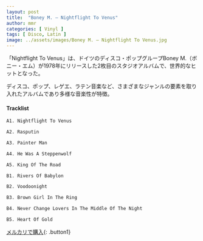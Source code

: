 ```yaml
---
layout: post
title:  "Boney M. – Nightflight To Venus"
author: mmr
categories: [ Vinyl ]
tags: [ Disco, Latin ]
image: ../assets/images/Boney M. – Nightflight To Venus.jpg
---
```


「Nightflight To Venus」は、ドイツのディスコ・ポップグループBoney M.（ボニー・エム）が1978年にリリースした2枚目のスタジオアルバムで、世界的なヒットとなった。

ディスコ、ポップ、レゲエ、ラテン音楽など、さまざまなジャンルの要素を取り入れたアルバムであり多様な音楽性が特徴。

#### Tracklist
```md
A1. Nightflight To Venus

A2. Rasputin

A3. Painter Man

A4. He Was A Steppenwolf

A5. King Of The Road

B1. Rivers Of Babylon

B2. Voodoonight

B3. Brown Girl In The Ring

B4. Never Change Lovers In The Middle Of The Night

B5. Heart Of Gold
```

[メルカリで購入](https://jp.mercari.com/item/m84592049827?afid=6142608987){: .button1}

